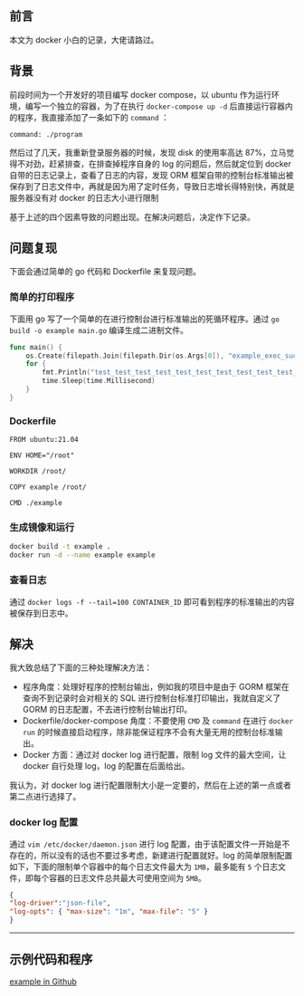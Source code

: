 ## 前言
本文为 docker 小白的记录，大佬请路过。

## 背景

前段时间为一个开发好的项目编写 docker compose，以 ubuntu 作为运行环境，编写一个独立的容器，为了在执行 `docker-compose up -d` 后直接运行容器内的程序，我直接添加了一条如下的 `command` ：

```docker
command: ./program
```

然后过了几天，我重新登录服务器的时候，发现 disk 的使用率高达 87%，立马觉得不对劲，赶紧排查，在排查掉程序自身的 log 的问题后，然后就定位到 docker 自带的日志记录上，查看了日志的内容，发现 ORM 框架自带的控制台标准输出被保存到了日志文件中，再就是因为用了定时任务，导致日志增长得特别快，再就是服务器没有对 docker 的日志大小进行限制

基于上述的四个因素导致的问题出现。在解决问题后，决定作下记录。

## 问题复现

下面会通过简单的 go 代码和 Dockerfile 来复现问题。

### 简单的打印程序

下面用 go 写了一个简单的在进行控制台进行标准输出的死循环程序。通过 `go build -o example main.go` 编译生成二进制文件。

```go
func main() {
	os.Create(filepath.Join(filepath.Dir(os.Args[0]), "example_exec_successful.txt"))
	for {
		fmt.Println("test_test_test_test_test_test_test_test_test_test_test_test_test_test_test_test_test_test_test_test_test_test_test_test_test_test_test_test_test_test_test_test_test_test_test_test_test_test_test_test_test_test_test_test_test_test_test_test_test_test_test_test_test_test_test_test_test_test_test_test_test_test_test_test_test_test_test_test_test_test_test_test_test_test_test_test_test_test_test_test_test_test_test_test_test_test_test_test_test_test_test_test_test_test_test_test_test_test_test_test_test_test_test_test_test_test_test_test_test_test_test_test_test_test_test_test_test_test_test_test_test_test_test_test_test_test_test_test_test_test_test_test_test_test_test_test_test_test_test_test_test_test_test_test_test_test_test_test_test_test_test_test_test_test_test_test_test_test_test_test_test_test_test_test_test_test_test_test_test_test_test_test_test_test_test_test_test_test_test_test_test_test_test_test_test_test_test_test_test_test_test_test_test_test_test_test_test_test_test_test_test_test_test_test_test_test_test_test_test_test_test_test_test_test_test_test_test_test_test_test_test_test_test_test_test_test_test_test_test_test_test_test_test_test_test_test_test_test_test_test_test_test_test_test_test_test_test_test_test_test_test_test_test_test_test_test_test_test_test_test_test_test_test_test_test_test_test_test_test_test_test_test_test_test_test_test_test_test_test_test_test_test_test_test_test_test_test_test_test_test_test_test_test_test_test_test_test_test_test_test_test_test_test_test_test_test_test_test_test_test_test_test_test_test_test_test_test_test_test_test_test_test_test_test_test_test_test_test_test_test_test_test_test_test_test_test_test_test_test_test_test_test_test_test_test_test_test_test_test_test_test_test_test_test_test_test_test_test_test_test_test_test_test_test_test_test_test_test_test_test_test_test_test_test_test_test_test_test_test_test_test_test_test_test_test_test_test_test_test_test_test_test_test_test_test_test_test_test_test_test_test_test_test_test_test_test_test_test_test_test_test_test_test_test_test_test_test_test_test_test_test_test_test_test_test_test_test_test_test_test_test_test_test_test_test_test_test_test_test_test_test_test_test_test_test_test_test_test_test_test_test_test_test_test_test_test_test_test_test_test_test_test_test_test_test_test_test_test_test_test_test_test_test_test_test_test_test_test_test_test_test")
		time.Sleep(time.Millisecond)
	}
}
```

### Dockerfile

```docker
FROM ubuntu:21.04

ENV HOME="/root"

WORKDIR /root/

COPY example /root/

CMD ./example
```

### 生成镜像和运行

```bash
docker build -t example .
docker run -d --name example example
```

### 查看日志

通过 `docker logs -f --tail=100 CONTAINER_ID` 即可看到程序的标准输出的内容被保存到日志中。

## 解决

我大致总结了下面的三种处理解决方法：

- 程序角度：处理好程序的控制台输出，例如我的项目中是由于 GORM 框架在查询不到记录时会对相关的 SQL 进行控制台标准打印输出，我就自定义了 GORM 的日志配置，不去进行控制台输出打印。
- Dockerfile/docker-compose 角度：不要使用 `CMD` 及 `command` 在进行 `docker run` 的时候直接启动程序，除非能保证程序不会有大量无用的控制台标准输出。
- Docker 方面：通过对 docker log 进行配置，限制 log 文件的最大空间，让 docker 自行处理 log，log 的配置在后面给出。

我认为，对 docker log 进行配置限制大小是一定要的，然后在上述的第一点或者第二点进行选择了。

### docker log 配置

通过 `vim /etc/docker/daemon.json` 进行 log 配置，由于该配置文件一开始是不存在的，所以没有的话也不要过多考虑，新建进行配置就好。log 的简单限制配置如下，下面的限制单个容器中的每个日志文件最大为 `1MB`，最多能有 `5` 个日志文件，即每个容器的日志文件总共最大可使用空间为 `5MB`。

```json
{
"log-driver":"json-file",
"log-opts": { "max-size": "1m", "max-file": "5" }
}
```

---

## 示例代码和程序

[example in Github]([https://github.com/smallsixFight/code_example/tree/main/docker_log_example](https://github.com/smallsixFight/code_example/tree/main/docker_log_example))